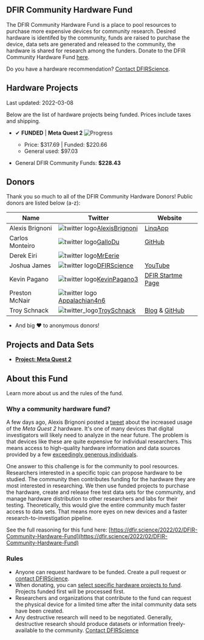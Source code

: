 ## DFIR Community Hardware Fund

The DFIR Community Hardware Fund is a place to pool resources to purchase more expensive devices for community research. Desired hardware is identifed by the community, funds are raised to purchase the device, data sets are generated and released to the community, the hardware is shared for research among the funders. Donate to the DFIR Community Hardware Fund [here](https://www.paypal.com/donate/?hosted_button_id=S3GXPSXT8QRGL).

Do you have a hardware recommendation? [Contact DFIRScience](https://dfir.science/contact).

## Hardware Projects

Last updated: 2022-03-08


Below are the list of hardware projects being funded. Prices include taxes and shipping.

* ✔ **FUNDED** | **Meta Quest 2** ![Progress](https://progress-bar.dev/317/?scale=317&width=200&color=babaca&suffix=$)
  * Price: $317.69 | Funded: $220.66
  * General used: $97.03

* General DFIR Community Funds: **$228.43**

## Donors

Thank you so much to all of the DFIR Community Hardware Donors! Public donors are listed below (a-z):

| Name | Twitter | Website |
| ------------- | ------------- | ------------- |
| Alexis Brignoni | ![twitter logo](http://i.imgur.com/wWzX9uB.png)[AlexisBrignoni](https://twitter.com/AlexisBrignoni) | [LinqApp](https://linqapp.com/abrignoni) |
| Carlos Monteiro | ![twitter logo](http://i.imgur.com/wWzX9uB.png)[GalloDu](https://twitter.com/GalloDu) | [GitHub](https://github.com/gallodu) |
| Derek Eiri | ![twitter logo](http://i.imgur.com/wWzX9uB.png)[MrEerie](https://twitter.com/MrEerie) | |
| Joshua James | ![twitter logo](http://i.imgur.com/wWzX9uB.png)[DFIRScience](https://twitter.com/dfirscience) | [YouTube](https://www.youtube.com/DFIRScience?sub_confirmation=1) |
| Kevin Pagano | ![twitter logo](http://i.imgur.com/wWzX9uB.png)[KevinPagano3](http://twitter.com/KevinPagano3) | [DFIR Startme Page](https://startme.stark4n6.com/) |
| Preston McNair | ![twitter logo](http://i.imgur.com/wWzX9uB.png)[Appalachian4n6](http://twitter.com/Appalachian4n6) | |
| Troy Schnack | ![twitter_logo](http://i.imgur.com/wWzX9uB.png)[TroySchnack](https://twitter.com/TroySchnack) | [Blog](https://troy4n6.blogspot.com/) & [GitHub](https://github.com/TroySchnack) |

* And big ♥ to anonymous donors!

## Projects and Data Sets

* [**Project: Meta Quest 2**](https://github.com/DFIRScience/DFIRCommunityHardwareFund/tree/main/MetaQuest2)

## About this Fund

Learn more about us and the rules of the fund.

### Why a community hardware fund?

A few days ago, Alexis Brignoni posted a [tweet](https://twitter.com/AlexisBrignoni/status/1490758627489103882?s=20&t=dPy6eilC_Vf0p5lK39WTXw) about the increased usage of the *Meta Quest 2* hardware. It's one of many devices that digital investigators will likely need to analyze in the near future. The problem is that devices like these are quite expensive for individual researchers. This means access to high-quality hardware information and data sources provided by a few [exceedingly generous individuals](https://thebinaryhick.blog/2021/12/17/android-12-image-now-available/).

One answer to this challenge is for the community to pool resources. Researchers interested in a specific topic can propose hardware to be studied. The community then contributes funding for the hardware they are most interested in researching. We then use funded projects to purchase the hardware, create and release free test data sets for the community, and manage hardware distribution to other researchers and labs for their testing. Theoretically, this would give the entire community much faster access to data sets. That means more eyes on new devices and a faster research-to-investigation pipeline.

See the full reasoning for this fund here: [https://dfir.science/2022/02/DFIR-Community-Hardware-Fund](https://dfir.science/2022/02/DFIR-Community-Hardware-Fund)

### Rules

* Anyone can request hardware to be funded. Create a pull request or [contact DFIRScience](https://dfir.science/contact).
* When donating, you can [select specific hardware projects to fund](https://www.paypal.com/donate/?hosted_button_id=S3GXPSXT8QRGL). Projects funded first will be processed first.
* Researchers and organizations that contribute to the fund can request the physical device for a limited time after the inital community data sets have been created.
* Any destructive research will need to be negotiated. Generally, destructive research should produce datasets or information freely-available to the community. [Contact DFIRScience](https://dfir.science/contact)
